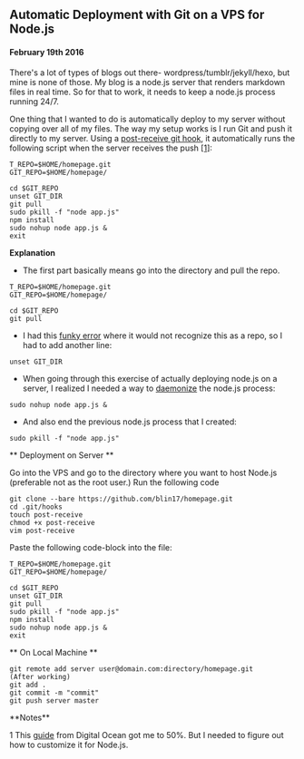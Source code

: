 ## Automatic Deployment with Git on a VPS for Node.js

#### February 19th 2016

There's a lot of types of blogs out there- wordpress/tumblr/jekyll/hexo, but mine is none of those. My blog is a node.js server that renders markdown files in real time. So for that to work, it needs to keep a node.js process running 24/7. 

One thing that I wanted to do is automatically deploy to my server without copying over all of my files. The way my setup works is I run Git and push it directly to my server. Using a [post-receive git hook](https://git-scm.com/book/en/v2/Customizing-Git-Git-Hooks), it automatically runs the following script when the server receives the push [[1]](#1):

```
T_REPO=$HOME/homepage.git
GIT_REPO=$HOME/homepage/

cd $GIT_REPO
unset GIT_DIR
git pull
sudo pkill -f "node app.js"
npm install
sudo nohup node app.js &
exit
```

**Explanation**

- The first part basically means go into the directory and pull the repo.

```
T_REPO=$HOME/homepage.git
GIT_REPO=$HOME/homepage/

cd $GIT_REPO
git pull
```
- I had this [funky error](http://stackoverflow.com/questions/9905882/git-post-receive-not-working-correctly) where it would not recognize this as a repo, so I had to add another line:

`unset GIT_DIR`

- When going through this exercise of actually deploying node.js on a server, I realized I needed a way to [daemonize](https://en.wikipedia.org/wiki/Daemon_(computing)) the node.js process:

`sudo nohup node app.js &`

- And also end the previous node.js process that I created:

`sudo pkill -f "node app.js"`


** Deployment on Server ** 

Go into the VPS and go to the directory where you want to host Node.js (preferable not as the root user.) Run the following code

```
git clone --bare https://github.com/blin17/homepage.git
cd .git/hooks
touch post-receive
chmod +x post-receive
vim post-receive
```

Paste the following code-block into the file:

```
T_REPO=$HOME/homepage.git
GIT_REPO=$HOME/homepage/

cd $GIT_REPO
unset GIT_DIR
git pull
sudo pkill -f "node app.js"
npm install
sudo nohup node app.js &
exit
```

** On Local Machine **
``` 
git remote add server user@domain.com:directory/homepage.git
(After working)
git add .
git commit -m "commit"
git push server master
```

<div id = "notes">
**Notes**
</div>

<span id = "1">1</span> This [guide](https://www.digitalocean.com/community/tutorials/how-to-set-up-automatic-deployment-with-git-with-a-vps) from Digital Ocean got me to 50%. But I needed to figure out how to customize it for Node.js.

